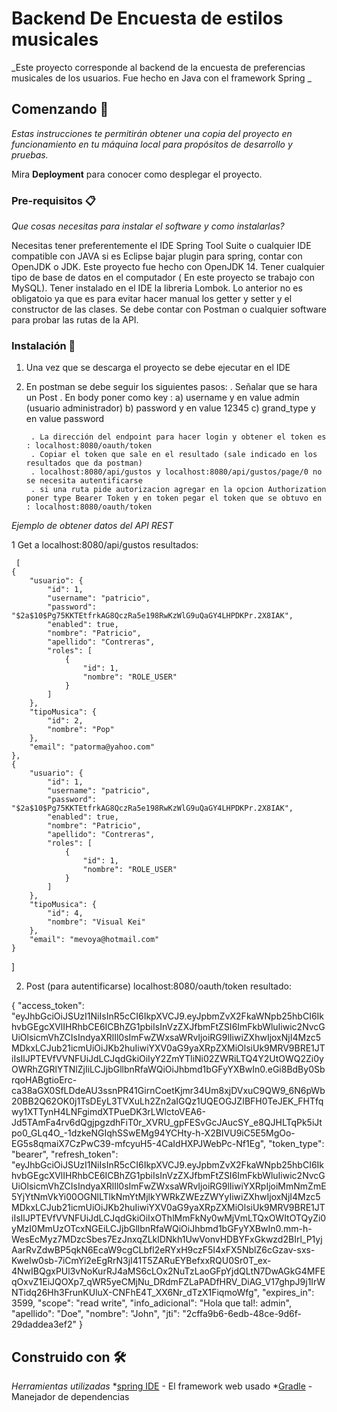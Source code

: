 # Backend De Encuesta de estilos musicales

_Este proyecto corresponde al backend de la encuesta de preferencias musicales de los usuarios. Fue hecho en Java con el framework Spring _

## Comenzando 🚀

_Estas instrucciones te permitirán obtener una copia del proyecto en funcionamiento en tu máquina local para propósitos de desarrollo y pruebas._

Mira **Deployment** para conocer como desplegar el proyecto.

### Pre-requisitos 📋

_Que cosas necesitas para instalar el software y como instalarlas?_

Necesitas tener preferentemente el IDE Spring Tool Suite o cualquier IDE compatible con JAVA si es Eclipse bajar plugin para spring, contar con OpenJDK  o JDK.
Este proyecto fue hecho con OpenJDK 14. Tener cualquier tipo de base de datos en el computador ( En este proyecto se trabajo con MySQL). Tener instalado  en el IDE
la libreria Lombok. Lo anterior no es obligatoio ya que es para evitar hacer manual los getter y setter y el constructor de las clases. Se debe contar con Postman
o cualquier software para probar las rutas de la API.

### Instalación 🔧

1. Una vez que se descarga el proyecto se debe ejecutar en el IDE 
2. En postman se debe seguir los siguientes pasos:
       . Señalar que se hara un Post
       . En body poner como key : 
                                a) username y en value admin (usuario administrador)
                                b) password y en value 12345
                                c) grand_type  y en value password
                                
        . La dirección del endpoint para hacer login y obtener el token es : localhost:8080/oauth/token
        . Copiar el token que sale en el resultado (sale indicado en los resultados que da postman)
        . localhost:8080/api/gustos y localhost:8080/api/gustos/page/0 no se necesita autentificarse 
        . si una ruta pide autorizacion agregar en la opcion Authorization poner type Bearer Token y en token pegar el token que se obtuvo en : localhost:8080/oauth/token
        
 _Ejemplo de obtener datos del API REST_
 
 1 Get a localhost:8080/api/gustos  resultados:
 
     [
    {
        "usuario": {
            "id": 1,
            "username": "patricio",
            "password": "$2a$10$Pg75KKTEtfrkAG8QczRa5e198RwKzWlG9uQaGY4LHPDKPr.2X8IAK",
            "enabled": true,
            "nombre": "Patricio",
            "apellido": "Contreras",
            "roles": [
                {
                    "id": 1,
                    "nombre": "ROLE_USER"
                }
            ]
        },
        "tipoMusica": {
            "id": 2,
            "nombre": "Pop"
        },
        "email": "patorma@yahoo.com"
    },
    {
        "usuario": {
            "id": 1,
            "username": "patricio",
            "password": "$2a$10$Pg75KKTEtfrkAG8QczRa5e198RwKzWlG9uQaGY4LHPDKPr.2X8IAK",
            "enabled": true,
            "nombre": "Patricio",
            "apellido": "Contreras",
            "roles": [
                {
                    "id": 1,
                    "nombre": "ROLE_USER"
                }
            ]
        },
        "tipoMusica": {
            "id": 4,
            "nombre": "Visual Kei"
        },
        "email": "mevoya@hotmail.com"
    }
]

2. Post (para autentificarse) localhost:8080/oauth/token resultado: 

{
    "access_token": "eyJhbGciOiJSUzI1NiIsInR5cCI6IkpXVCJ9.eyJpbmZvX2FkaWNpb25hbCI6IkhvbGEgcXVlIHRhbCE6ICBhZG1pbiIsInVzZXJfbmFtZSI6ImFkbWluIiwic2NvcGUiOlsicmVhZCIsIndyaXRlIl0sImFwZWxsaWRvIjoiRG9lIiwiZXhwIjoxNjI4Mzc5MDkxLCJub21icmUiOiJKb2huIiwiYXV0aG9yaXRpZXMiOlsiUk9MRV9BRE1JTiIsIlJPTEVfVVNFUiJdLCJqdGkiOiIyY2ZmYTliNi02ZWRiLTQ4Y2UtOWQ2Zi0yOWRhZGRlYTNlZjIiLCJjbGllbnRfaWQiOiJhbmd1bGFyYXBwIn0.eGi8BdBy0SbrqoHABgtioErc-ca38aGX0SfLDdeAU3ssnPR41GirnCoetKjmr34Um8xjDVxuC9QW9_6N6pWb20BB2Q62OK0j1TsDEyL3TVXuLh2Zn2aIGQz1UQEOGJZIBFH0TeJEK_FHTfqwy1XTTynH4LNFgimdXTPueDK3rLWlctoVEA6-Jd5TAmFa4rv6dQgjpgzdhFiT0r_XVRU_gpFESvGcJAucSY_e8QJHLTqPk5iJtpo0_GLq4O_-1dzkeNGIqhSSwEMg94YCHty-h-X2BIVU9iC5E5MgOo-EG5s8qmaiX7CzPwC39-mfcyuH5-4CaIdHXPJWebPc-Nf1Eg",
    "token_type": "bearer",
    "refresh_token": "eyJhbGciOiJSUzI1NiIsInR5cCI6IkpXVCJ9.eyJpbmZvX2FkaWNpb25hbCI6IkhvbGEgcXVlIHRhbCE6ICBhZG1pbiIsInVzZXJfbmFtZSI6ImFkbWluIiwic2NvcGUiOlsicmVhZCIsIndyaXRlIl0sImFwZWxsaWRvIjoiRG9lIiwiYXRpIjoiMmNmZmE5YjYtNmVkYi00OGNlLTlkNmYtMjlkYWRkZWEzZWYyIiwiZXhwIjoxNjI4Mzc5MDkxLCJub21icmUiOiJKb2huIiwiYXV0aG9yaXRpZXMiOlsiUk9MRV9BRE1JTiIsIlJPTEVfVVNFUiJdLCJqdGkiOiIxOThlMmFkNy0wMjVmLTQxOWItOTQyZi0yMzI0MmUzOTcxNGEiLCJjbGllbnRfaWQiOiJhbmd1bGFyYXBwIn0.mm-h-WesEcMyz7MDzcSbes7EzJnxqZLklDNkh1UwVonvHDBYFxGkwzd2BIrl_P1yjAarRvZdwBP5qkN6EcaW9cgCLbfl2eRYxH9czF5I4xFX5NblZ6cGzav-sxs-KweIw0sb-7iCmYi2eEgRrN3jI41T5ZARuEYBefxxRQU0Sr0T_ex-4NwIBQgxPUl3vNoKurRJ4aMS6cLOx2NuTzLaoGFpYjdQLtN7DwAGkG4MFEqOxvZ1EiJQOXp7_qWR5yeCMjNu_DRdmFZLaPADfHRV_DiAG_V17ghpJ9j1IrWNTidq26Hh3FrunKUluX-CNFhE4T_XX6Nr_dTzX1FiqmoWfg",
    "expires_in": 3599,
    "scope": "read write",
    "info_adicional": "Hola que tal!:  admin",
    "apellido": "Doe",
    "nombre": "John",
    "jti": "2cffa9b6-6edb-48ce-9d6f-29daddea3ef2"
}
 
 ## Construido con 🛠️
 _Herramientas utilizadas_
 *[spring IDE](https://spring.io/tools) - El framework web usado
 *[Gradle](https://gradle.org/) - Manejador de dependencias

